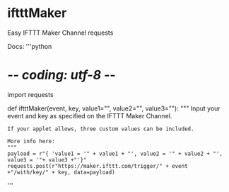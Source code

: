 # iftttMaker
Easy IFTTT Maker Channel requests

Docs:
'''python
# -*- coding: utf-8 -*-

import requests

def iftttMaker(event, key, value1="", value2="", value3=""):
    """
    Input your event and key as specified on the IFTTT Maker Channel.
    
    If your applet allows, three custom values can be included.
    
    More info here:
    """
    payload = r"{ 'value1 = '" + value1 + "', value2 = '" + value2 + "', value3 = '"+ value3 +"'}"
    requests.post(r"https://maker.ifttt.com/trigger/" + event +"/with/key/" + key, data=payload)

'''
